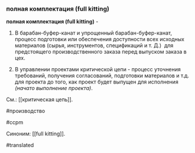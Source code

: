 ### полная комплектация (full kitting)

**полная комплектация (full kitting)** -

1. В барабан-буфер-канат и упрощенный барабан-буфер-канат, процесс подготовки или обеспечения доступности всех исходных материалов (сырья, инструментов, спецификаций и т. Д.)  для предстоящего производственного заказа перед выпуском заказа в цех.

2. В управлении проектами критической цепи - процесс уточнения требований, получения согласований, подготовки материалов и т.д. для проекта до того, как проект будет выпущен для исполнения *(начато выполнение проекта)*.

См.: [[критическая цепь]].

#производство

#ccpm

Синоним: [[full kitting]].

#translated
